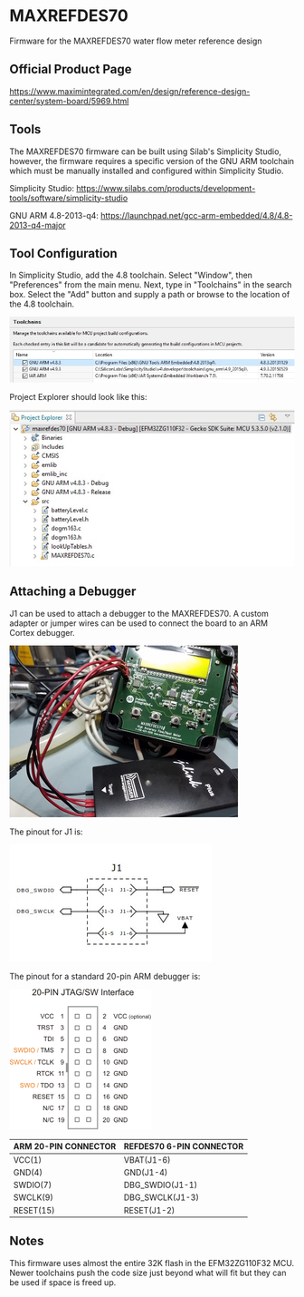 # MAXREFDES70
Firmware for the MAXREFDES70 water flow meter reference design

## Official Product Page

https://www.maximintegrated.com/en/design/reference-design-center/system-board/5969.html

## Tools

The MAXREFDES70 firmware can be built using Silab's Simplicity Studio, however, the firmware requires a specific version of the GNU ARM toolchain which must be manually installed and configured within Simplicity Studio.

Simplicity Studio:  https://www.silabs.com/products/development-tools/software/simplicity-studio

GNU ARM 4.8-2013-q4:  https://launchpad.net/gcc-arm-embedded/4.8/4.8-2013-q4-major

## Tool Configuration

In Simplicity Studio, add the 4.8 toolchain.  Select "Window", then "Preferences" from the main menu.  Next, type in "Toolchains" in the search box. Select the "Add" button and supply a path or browse to the location of the 4.8 toolchain.

![alt text](https://github.com/maxim-ic-flow/maxrefdes70/blob/master/docs/readme_images/toolchain_image.jpg "Toolchain")

Project Explorer should look like this:

![alt text](https://github.com/maxim-ic-flow/maxrefdes70/blob/master/docs/readme_images/project_image.jpg "Project Explorer")

## Attaching a Debugger

J1 can be used to attach a debugger to the MAXREFDES70. A custom adapter or jumper wires can be used to connect the board to an ARM Cortex debugger.

![alt text](https://github.com/maxim-ic-flow/maxrefdes70/blob/master/docs/readme_images/debugger_image.jpg "Typical debugger setup")

The pinout for J1 is:

![alt text](https://github.com/maxim-ic-flow/maxrefdes70/blob/master/docs/readme_images/board_debug_pinout.jpg "Typical debugger setup")

The pinout for a standard 20-pin ARM debugger is:

![alt text](https://github.com/maxim-ic-flow/maxrefdes70/blob/master/docs/readme_images/20pin.png "20-PIN JTAG/SW Interface")

| ARM 20-PIN CONNECTOR | REFDES70 6-PIN CONNECTOR |
|----------------------|--------------------------|
| VCC(1)               | VBAT(J1-6)               |
| GND(4)               | GND(J1-4)                |
| SWDIO(7)             | DBG_SWDIO(J1-1)          |
| SWCLK(9)             | DBG_SWCLK(J1-3)          |
| RESET(15)            | RESET(J1-2)              |

## Notes

This firmware uses almost the entire 32K flash in the EFM32ZG110F32 MCU.  Newer toolchains push the code size just beyond what will fit but they can be used if space is freed up.

